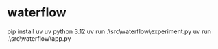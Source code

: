 # waterflow

pip install uv
uv python 3.12
uv run .\src\waterflow\experiment.py
uv run .\src\waterflow\app.py  